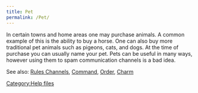 ```yaml
---
title: Pet
permalink: /Pet/
---
```


In certain towns and home areas one may purchase animals. A common
example of this is the ability to buy a horse. One can also buy more
traditional pet animals such as pigeons, cats, and dogs. At the time of
purchase you can usually name your pet. Pets can be useful in many ways,
however using them to spam communication channels is a bad idea.

See also: [Rules Channels](Rules_Channels "wikilink"),
[Command](Command "wikilink"), [Order](Order "wikilink"),
[Charm](Charm "wikilink")

[Category:Help files](Category:Help_files "wikilink")